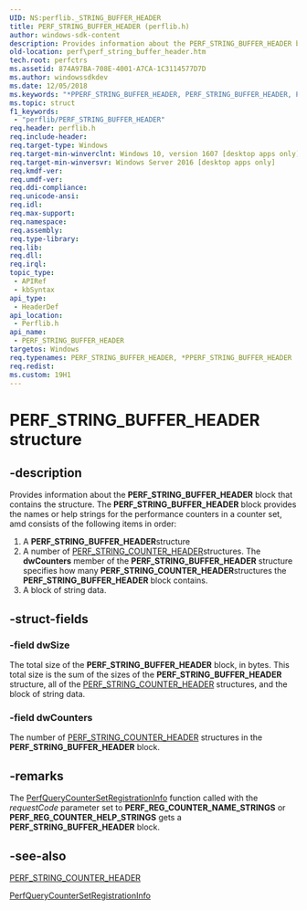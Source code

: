 ```yaml
---
UID: NS:perflib._STRING_BUFFER_HEADER
title: PERF_STRING_BUFFER_HEADER (perflib.h)
author: windows-sdk-content
description: Provides information about the PERF_STRING_BUFFER_HEADER block that contains the structure.
old-location: perf\perf_string_buffer_header.htm
tech.root: perfctrs
ms.assetid: 874A97BA-708E-4001-A7CA-1C3114577D7D
ms.author: windowssdkdev
ms.date: 12/05/2018
ms.keywords: "*PPERF_STRING_BUFFER_HEADER, PERF_STRING_BUFFER_HEADER, PERF_STRING_BUFFER_HEADER structure [Perf], PPERF_STRING_BUFFER_HEADER, PPERF_STRING_BUFFER_HEADER structure pointer [Perf], perf.perf_string_buffer_header, perflib/PERF_STRING_BUFFER_HEADER, perflib/PPERF_STRING_BUFFER_HEADER"
ms.topic: struct
f1_keywords: 
 - "perflib/PERF_STRING_BUFFER_HEADER"
req.header: perflib.h
req.include-header: 
req.target-type: Windows
req.target-min-winverclnt: Windows 10, version 1607 [desktop apps only]
req.target-min-winversvr: Windows Server 2016 [desktop apps only]
req.kmdf-ver: 
req.umdf-ver: 
req.ddi-compliance: 
req.unicode-ansi: 
req.idl: 
req.max-support: 
req.namespace: 
req.assembly: 
req.type-library: 
req.lib: 
req.dll: 
req.irql: 
topic_type:
 - APIRef
 - kbSyntax
api_type:
 - HeaderDef
api_location:
 - Perflib.h
api_name:
 - PERF_STRING_BUFFER_HEADER
targetos: Windows
req.typenames: PERF_STRING_BUFFER_HEADER, *PPERF_STRING_BUFFER_HEADER
req.redist: 
ms.custom: 19H1
---
```


# PERF_STRING_BUFFER_HEADER structure


## -description


Provides information about the <b>PERF_STRING_BUFFER_HEADER</b> block that contains the structure. The <b>PERF_STRING_BUFFER_HEADER</b> block provides the names or help strings for the performance counters in a counter set, amd consists of the following items in order:<ol>
<li>A <b>PERF_STRING_BUFFER_HEADER</b>structure</li>
<li>A number of <a href="https://docs.microsoft.com/windows/win32/api/perflib/ns-perflib-perf_string_counter_header">PERF_STRING_COUNTER_HEADER</a>structures. The <b>dwCounters</b> member of the <b>PERF_STRING_BUFFER_HEADER</b> structure specifies how many <b>PERF_STRING_COUNTER_HEADER</b>structures the <b>PERF_STRING_BUFFER_HEADER</b> block contains.</li>
<li>A block of string data.</li>
</ol>



## -struct-fields




### -field dwSize

The total size of the <b>PERF_STRING_BUFFER_HEADER</b> block, in bytes. This total size is the sum of the sizes of the <b>PERF_STRING_BUFFER_HEADER</b> structure, all of the <a href="https://docs.microsoft.com/windows/win32/api/perflib/ns-perflib-perf_string_counter_header">PERF_STRING_COUNTER_HEADER</a> structures, and the block of string data.


### -field dwCounters

The number of <a href="https://docs.microsoft.com/windows/win32/api/perflib/ns-perflib-perf_string_counter_header">PERF_STRING_COUNTER_HEADER</a> structures in the  <b>PERF_STRING_BUFFER_HEADER</b> block.


## -remarks



The <a href="https://docs.microsoft.com/windows/desktop/api/perflib/nf-perflib-perfquerycountersetregistrationinfo">PerfQueryCounterSetRegistrationInfo</a> function called with the <i>requestCode</i> parameter set to
<b>PERF_REG_COUNTER_NAME_STRINGS</b> or <b>PERF_REG_COUNTER_HELP_STRINGS</b> gets a
<b>PERF_STRING_BUFFER_HEADER</b> block.




## -see-also




<a href="https://docs.microsoft.com/windows/win32/api/perflib/ns-perflib-perf_string_counter_header">PERF_STRING_COUNTER_HEADER</a>



<a href="https://docs.microsoft.com/windows/desktop/api/perflib/nf-perflib-perfquerycountersetregistrationinfo">PerfQueryCounterSetRegistrationInfo</a>
 

 

